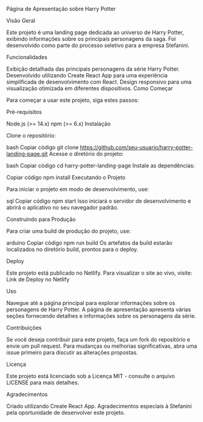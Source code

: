 Página de Apresentação sobre Harry Potter

Visão Geral

Este projeto é uma landing page dedicada ao universo de Harry Potter, exibindo informações sobre os principais personagens da saga. Foi desenvolvido como parte do processo seletivo para a empresa Stefanini.

Funcionalidades

Exibição detalhada das principais personagens da série Harry Potter.
Desenvolvido utilizando Create React App para uma experiência simplificada de desenvolvimento com React.
Design responsivo para uma visualização otimizada em diferentes dispositivos.
Como Começar

Para começar a usar este projeto, siga estes passos:

Pré-requisitos

Node.js (>= 14.x)
npm (>= 6.x)
Instalação

Clone o repositório:

bash
Copiar código
git clone https://github.com/seu-usuario/harry-potter-landing-page.git
Acesse o diretório do projeto:

bash
Copiar código
cd harry-potter-landing-page
Instale as dependências:

Copiar código
npm install
Executando o Projeto

Para iniciar o projeto em modo de desenvolvimento, use:

sql
Copiar código
npm start
Isso iniciará o servidor de desenvolvimento e abrirá o aplicativo no seu navegador padrão.

Construindo para Produção

Para criar uma build de produção do projeto, use:

arduino
Copiar código
npm run build
Os artefatos da build estarão localizados no diretório build, prontos para o deploy.

Deploy

Este projeto está publicado no Netlify. Para visualizar o site ao vivo, visite: Link de Deploy no Netlify

Uso

Navegue até a página principal para explorar informações sobre os personagens de Harry Potter. A página de apresentação apresenta várias seções fornecendo detalhes e informações sobre os personagens da série.

Contribuições

Se você deseja contribuir para este projeto, faça um fork do repositório e envie um pull request. Para mudanças ou melhorias significativas, abra uma issue primeiro para discutir as alterações propostas.

Licença

Este projeto está licenciado sob a Licença MIT - consulte o arquivo LICENSE para mais detalhes.

Agradecimentos

Criado utilizando Create React App.
Agradecimentos especiais à Stefanini pela oportunidade de desenvolver este projeto.
